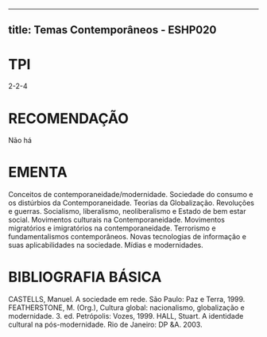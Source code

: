 
---
title: Temas Contemporâneos - ESHP020 
---

# TPI

2-2-4

# RECOMENDAÇÃO

Não há

# EMENTA

Conceitos de contemporaneidade/modernidade. Sociedade do consumo e os distúrbios da Contemporaneidade. Teorias da Globalização. Revoluções e guerras. Socialismo, liberalismo, neoliberalismo e Estado de bem estar social. Movimentos culturais na Contemporaneidade. Movimentos migratórios e imigratórios na contemporaneidade. Terrorismo e fundamentalismos contemporâneos. Novas tecnologias de informação e suas aplicabilidades na sociedade. Mídias e modernidades.

# BIBLIOGRAFIA BÁSICA

CASTELLS, Manuel. A sociedade em rede. São Paulo: Paz e Terra, 1999.
FEATHERSTONE, M. (Org.), Cultura global: nacionalismo, globalização e modernidade. 3. ed. Petrópolis: Vozes, 1999.
HALL, Stuart. A identidade cultural na pós-modernidade. Rio de Janeiro: DP &A. 2003.
        
